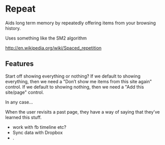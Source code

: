 ---
---
# Repeat

Aids long term memory by repeatedly offering items from your browsing history.

Uses something like the SM2 algorithm

http://en.wikipedia.org/wiki/Spaced_repetition

## Features

Start off showing everything or nothing? If we default to showing everything, then we need a "Don’t show me items from this site again" control. If we default to showing nothing, then we need a "Add this site/page" control.

In any case…

When the user revisits a past page, they have a way of saying that they’ve learned this stuff.

- work with fb timeline etc?
- Sync data with Dropbox
- .